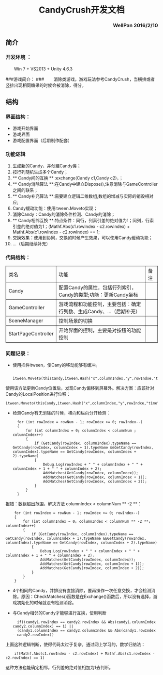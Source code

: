 # <center>CandyCrush开发文档</center> #
### <p align="right">WellPan 2016/2/10</p> ###



## 简介 ##

### 开发环境 ： ###
　　Win 7 + VS2013 + Unity 4.6.3

###游戏简介： ###
　　消除类游戏，游戏玩法参考CandyCrush，当横排或者竖排出现相同糖果的时候会被消除，得分。

## 结构 ##

### 界面结构： ###
* 游戏开始界面
* 游戏界面
* 游戏配置界面（后期制作配套）

### 功能逻辑 ###
1. 生成新的Candy，并创建Candy类；
2. 按行列随机生成多个Candy；
3. ** Candy间的互换 ** :exchange(Candy c1,Candy c2)，；
4. ** Candy消除算法 **:在Candy中建立Dispose(),注意消除与GameController之间的联系；
5. ** Candy补充算法 **:需要建立逻辑二维数组,数组的增减与实际的销毁相对应;
6. Candy缓动功能：使用itween.Moveto实现；
7. 消除Candy：Candy的消除条件检测、Candy的消除；
8. ** Candy相邻互换 **:特点条件：同行，列索引差的绝对值为1；同列，行索引差的绝对值为1；(Mathf.Abs(c1.rowIndex - c2.rowIndex) + Mathf.Abs(c1.rowIndex - c2.rowIndex) == 1;
9. 交换效果：使用到协同，交换的时候产生效果，可以使用Candy缓动功能；
5. ...（后期继续补充）

### 代码结构： ###
<table border="1">
	<tr>
		<td>类名</td>
		<td>功能</td>
		<td>备注</td>
	</tr>
	<tr>
		<td>Candy</td>
		<td>配置Candy的属性，包括行列索引，Candy的类型;功能：更新Candy坐标</td>
		<td></td>
	</tr>
	<tr>
		<td>GameController</td>
		<td>
			游戏流程和功能控制，主要包括：确定行列数、生成Candy、...（后期补充）
		</td>
		<td></td>
	</tr>
	<tr>
		<td>SceneManager</td>
		<td>
			控制场景的切换
		</td>
		<td></td>
	</tr>
	<tr>
		<td>StartPageController</td>
		<td>
			开始界面的控制，主要是对按钮的功能控制
		</td>
		<td></td>
	</tr>
</table>

### 问题记录： ###




- 使用插件itween，使Cany的移动能够有缓冲。

		itween.Moveto(thisCandy,itween.Hash("x",columnIndex,"y",rowIndxe,"time",0.5f));		

使用该方法更新Candy位置后，发现Candy偏移到屏幕外。解决方案：应该针对Candy的LocalPosition进行位移：

	itween.Moveto(thisCandy,itween.Hash("x",columnIndex,"y",rowIndxe,"time",0.5f,**"islocal",true**));


 

- 检测Candy有无消除的时候，横向和纵向分开检测：

		for (int rowIndex = rowNum - 1; rowIndex >= 0; rowIndex--)
		{
			for (int columnIndex = 0; columnIndex < columnNum ; columnIndex++)
			{
				if (GetCandy(rowIndex, columnIndex).typeName == GetCandy(rowIndex, columnIndex + 1).typeName &&GetCandy(rowIndex, columnIndex).typeName == GetCandy(rowIndex, columnIndex + 2).typeName)
				{
					Debug.Log(rowIndex + " " + columnIndex + " " + columnIndex + 1 + " " + columnIndex + 2);
					AddMatches(GetCandy(rowIndex, columnIndex));
					AddMatches(GetCandy(rowIndex, columnIndex + 1));
					AddMatches(GetCandy(rowIndex, columnIndex + 2));
				}
			}
		}
报错：数组超出范围，解决方法 columnIndex < columnNum ** -2 **：

		for (int rowIndex = rowNum - 1; rowIndex >= 0; rowIndex--)
		{
			for (int columnIndex = 0; columnIndex < columnNum ** -2 **; columnIndex++)
			{
				if (GetCandy(rowIndex, columnIndex).typeName == GetCandy(rowIndex, columnIndex + 1).typeName &&GetCandy(rowIndex, columnIndex).typeName == GetCandy(rowIndex, columnIndex + 2).typeName)
				{
					Debug.Log(rowIndex + " " + columnIndex + " " + columnIndex + 1 + " " + columnIndex + 2);
					AddMatches(GetCandy(rowIndex, columnIndex));
					AddMatches(GetCandy(rowIndex, columnIndex + 1));
					AddMatches(GetCandy(rowIndex, columnIndex + 2));
				}
			}
		}


- 4个相同的Candy，并排没有直接消除，要再操作一次任意交换，才会检测消除。原因：CheckMatches()函数是在Exchange()函数后，所以没有选择，游戏初始化的时候就没有检测消除。

- 与Candy相邻的Candy才能够进行互换，使用判断

		if((candy1.rowIndex == candy2.rowIndex && Abs(candy1.columnIndex candy2.columnIndex) == 1) || 
		(candy1.columnIndex == candy2.columnIndex && Abs(candy1.rowIndex - candy2.rowIndex))
上面这种逻辑判断，使得代码太过于复杂，通过网上学习的，数学归纳法：

		if(Mathf.Abs(c1.rowIndex - c2.rowIndex) + Mathf.Abs(c1.rowIndex - c2.rowIndex) == 1) 
这种方法也能确定相邻，行列差的绝对值相加为1去判断。